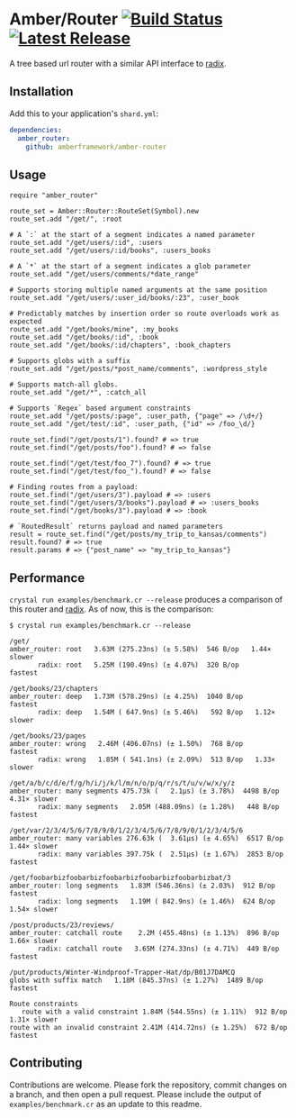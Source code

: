 # Amber/Router [![Build Status](https://travis-ci.org/amberframework/amber-router.svg?branch=master)](https://travis-ci.org/amberframework/amber-router) [![Latest Release](https://img.shields.io/github/release/amberframework/amber-router.svg)](https://github.com/amberframework/amber-router/releases)

A tree based url router with a similar API interface to [radix](https://github.com/luislavena/radix).

## Installation

Add this to your application's `shard.yml`:

```yaml
dependencies:
  amber_router:
    github: amberframework/amber-router
```

## Usage

```crystal
require "amber_router"

route_set = Amber::Router::RouteSet(Symbol).new
route_set.add "/get/", :root

# A `:` at the start of a segment indicates a named parameter
route_set.add "/get/users/:id", :users
route_set.add "/get/users/:id/books", :users_books

# A `*` at the start of a segment indicates a glob parameter
route_set.add "/get/users/comments/*date_range"

# Supports storing multiple named arguments at the same position
route_set.add "/get/users/:user_id/books/:23", :user_book

# Predictably matches by insertion order so route overloads work as expected
route_set.add "/get/books/mine", :my_books
route_set.add "/get/books/:id", :book
route_set.add "/get/books/:id/chapters", :book_chapters

# Supports globs with a suffix
route_set.add "/get/posts/*post_name/comments", :wordpress_style

# Supports match-all globs.
route_set.add "/get/*", :catch_all

# Supports `Regex` based argument constraints
route_set.add "/get/posts/:page", :user_path, {"page" => /\d+/}
route_set.add "/get/test/:id", :user_path, {"id" => /foo_\d/}

route_set.find("/get/posts/1").found? # => true
route_set.find("/get/posts/foo").found? # => false

route_set.find("/get/test/foo_7").found? # => true
route_set.find("/get/test/foo_").found? # => false

# Finding routes from a payload:
route_set.find("/get/users/3").payload # => :users
route_set.find("/get/users/3/books").payload # => :users_books
route_set.find("/get/books/3").payload # => :book

# `RoutedResult` returns payload and named parameters
result = route_set.find("/get/posts/my_trip_to_kansas/comments")
result.found? # => true
result.params # => {"post_name" => "my_trip_to_kansas"}
```

## Performance

`crystal run examples/benchmark.cr --release` produces a comparison of this router and [radix](https://github.com/luislavena/radix). As of now, this is the comparison:

```text
$ crystal run examples/benchmark.cr --release

/get/
amber_router: root   3.63M (275.23ns) (± 5.58%)  546 B/op   1.44× slower
       radix: root   5.25M (190.49ns) (± 4.07%)  320 B/op        fastest

/get/books/23/chapters
amber_router: deep   1.73M (578.29ns) (± 4.25%)  1040 B/op        fastest
       radix: deep   1.54M ( 647.9ns) (± 5.46%)   592 B/op   1.12× slower

/get/books/23/pages
amber_router: wrong   2.46M (406.07ns) (± 1.50%)  768 B/op        fastest
       radix: wrong   1.85M ( 541.1ns) (± 2.09%)  513 B/op   1.33× slower

/get/a/b/c/d/e/f/g/h/i/j/k/l/m/n/o/p/q/r/s/t/u/v/w/x/y/z
amber_router: many segments 475.73k (   2.1µs) (± 3.78%)  4498 B/op   4.31× slower
       radix: many segments   2.05M (488.09ns) (± 1.28%)   448 B/op        fastest

/get/var/2/3/4/5/6/7/8/9/0/1/2/3/4/5/6/7/8/9/0/1/2/3/4/5/6
amber_router: many variables 276.63k (  3.61µs) (± 4.65%)  6517 B/op   1.44× slower
       radix: many variables 397.75k (  2.51µs) (± 1.67%)  2853 B/op        fastest

/get/foobarbizfoobarbizfoobarbizfoobarbizfoobarbizbat/3
amber_router: long segments   1.83M (546.36ns) (± 2.03%)  912 B/op        fastest
       radix: long segments   1.19M ( 842.9ns) (± 1.46%)  624 B/op   1.54× slower

/post/products/23/reviews/
amber_router: catchall route    2.2M (455.48ns) (± 1.13%)  896 B/op   1.66× slower
       radix: catchall route   3.65M (274.33ns) (± 4.71%)  449 B/op        fastest

/put/products/Winter-Windproof-Trapper-Hat/dp/B01J7DAMCQ
globs with suffix match   1.18M (845.37ns) (± 1.27%)  1489 B/op  fastest

Route constraints
   route with a valid constraint 1.84M (544.55ns) (± 1.11%)  912 B/op   1.31× slower
route with an invalid constraint 2.41M (414.72ns) (± 1.25%)  672 B/op        fastest
```

## Contributing

Contributions are welcome. Please fork the repository, commit changes on a branch, and then open a pull request. Please include the output of `examples/benchmark.cr` as an update to this readme.
